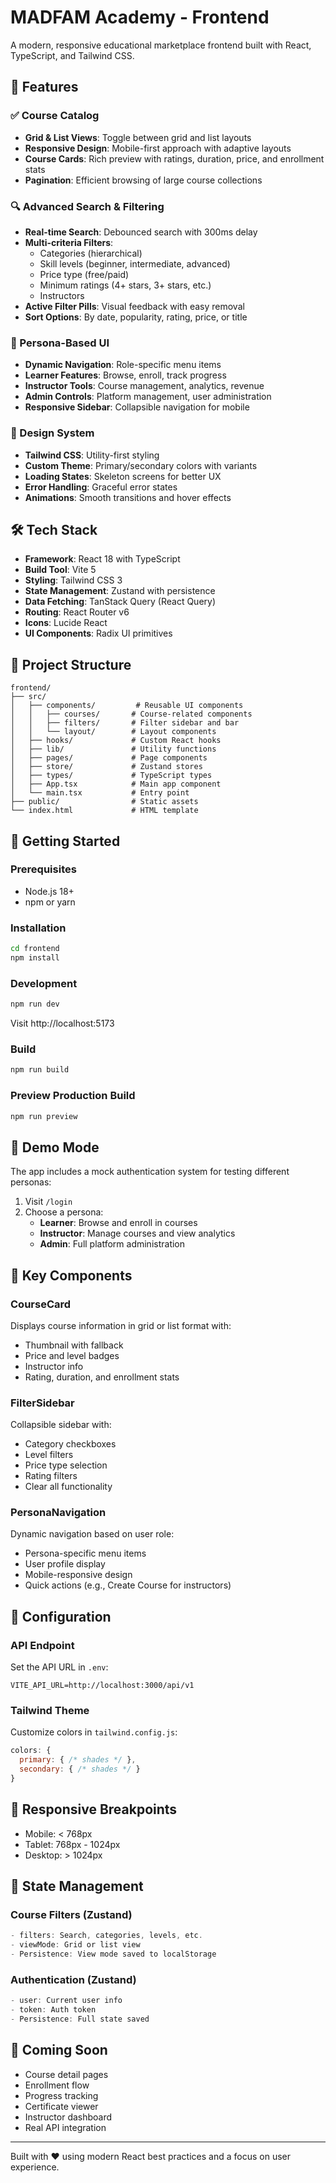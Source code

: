 # MADFAM Academy - Frontend

A modern, responsive educational marketplace frontend built with React, TypeScript, and Tailwind CSS.

## 🚀 Features

### ✅ Course Catalog
- **Grid & List Views**: Toggle between grid and list layouts
- **Responsive Design**: Mobile-first approach with adaptive layouts
- **Course Cards**: Rich preview with ratings, duration, price, and enrollment stats
- **Pagination**: Efficient browsing of large course collections

### 🔍 Advanced Search & Filtering
- **Real-time Search**: Debounced search with 300ms delay
- **Multi-criteria Filters**:
  - Categories (hierarchical)
  - Skill levels (beginner, intermediate, advanced)
  - Price type (free/paid)
  - Minimum ratings (4+ stars, 3+ stars, etc.)
  - Instructors
- **Active Filter Pills**: Visual feedback with easy removal
- **Sort Options**: By date, popularity, rating, price, or title

### 👥 Persona-Based UI
- **Dynamic Navigation**: Role-specific menu items
- **Learner Features**: Browse, enroll, track progress
- **Instructor Tools**: Course management, analytics, revenue
- **Admin Controls**: Platform management, user administration
- **Responsive Sidebar**: Collapsible navigation for mobile

### 🎨 Design System
- **Tailwind CSS**: Utility-first styling
- **Custom Theme**: Primary/secondary colors with variants
- **Loading States**: Skeleton screens for better UX
- **Error Handling**: Graceful error states
- **Animations**: Smooth transitions and hover effects

## 🛠️ Tech Stack

- **Framework**: React 18 with TypeScript
- **Build Tool**: Vite 5
- **Styling**: Tailwind CSS 3
- **State Management**: Zustand with persistence
- **Data Fetching**: TanStack Query (React Query)
- **Routing**: React Router v6
- **Icons**: Lucide React
- **UI Components**: Radix UI primitives

## 📁 Project Structure

```
frontend/
├── src/
│   ├── components/         # Reusable UI components
│   │   ├── courses/       # Course-related components
│   │   ├── filters/       # Filter sidebar and bar
│   │   └── layout/        # Layout components
│   ├── hooks/             # Custom React hooks
│   ├── lib/               # Utility functions
│   ├── pages/             # Page components
│   ├── store/             # Zustand stores
│   ├── types/             # TypeScript types
│   ├── App.tsx            # Main app component
│   └── main.tsx           # Entry point
├── public/                # Static assets
└── index.html             # HTML template
```

## 🚀 Getting Started

### Prerequisites
- Node.js 18+
- npm or yarn

### Installation
```bash
cd frontend
npm install
```

### Development
```bash
npm run dev
```
Visit http://localhost:5173

### Build
```bash
npm run build
```

### Preview Production Build
```bash
npm run preview
```

## 🧪 Demo Mode

The app includes a mock authentication system for testing different personas:

1. Visit `/login`
2. Choose a persona:
   - **Learner**: Browse and enroll in courses
   - **Instructor**: Manage courses and view analytics
   - **Admin**: Full platform administration

## 🎯 Key Components

### CourseCard
Displays course information in grid or list format with:
- Thumbnail with fallback
- Price and level badges
- Instructor info
- Rating, duration, and enrollment stats

### FilterSidebar
Collapsible sidebar with:
- Category checkboxes
- Level filters
- Price type selection
- Rating filters
- Clear all functionality

### PersonaNavigation
Dynamic navigation based on user role:
- Persona-specific menu items
- User profile display
- Mobile-responsive design
- Quick actions (e.g., Create Course for instructors)

## 🔧 Configuration

### API Endpoint
Set the API URL in `.env`:
```env
VITE_API_URL=http://localhost:3000/api/v1
```

### Tailwind Theme
Customize colors in `tailwind.config.js`:
```js
colors: {
  primary: { /* shades */ },
  secondary: { /* shades */ }
}
```

## 📱 Responsive Breakpoints
- Mobile: < 768px
- Tablet: 768px - 1024px
- Desktop: > 1024px

## 🔄 State Management

### Course Filters (Zustand)
```typescript
- filters: Search, categories, levels, etc.
- viewMode: Grid or list view
- Persistence: View mode saved to localStorage
```

### Authentication (Zustand)
```typescript
- user: Current user info
- token: Auth token
- Persistence: Full state saved
```

## 🚧 Coming Soon
- Course detail pages
- Enrollment flow
- Progress tracking
- Certificate viewer
- Instructor dashboard
- Real API integration

---

Built with ❤️ using modern React best practices and a focus on user experience.